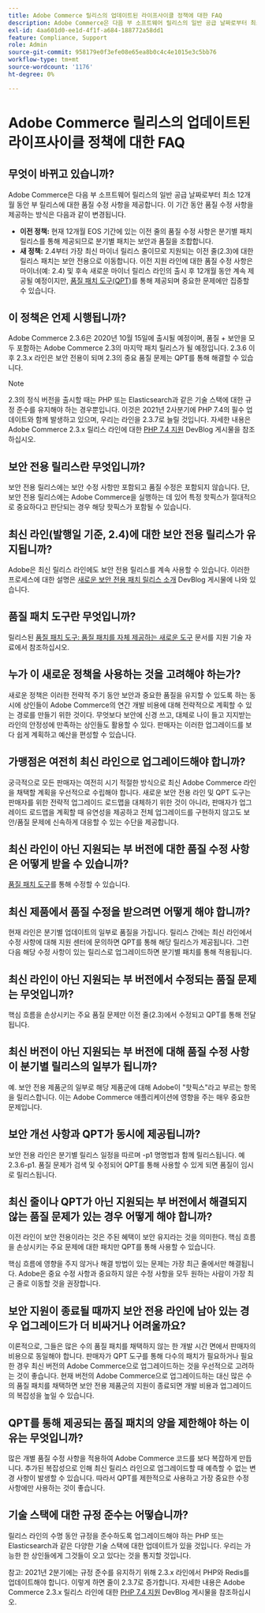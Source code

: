 ```yaml
---
title: Adobe Commerce 릴리스의 업데이트된 라이프사이클 정책에 대한 FAQ
description: Adobe Commerce은 다음 부 소프트웨어 릴리스의 일반 공급 날짜로부터 최소 12개월 동안 부 릴리스에 대한 품질 수정 사항을 제공합니다. 이 기간 동안 품질 수정 사항을 제공하는 방식은 다음과 같이 변경됩니다.
exl-id: 4aa601d0-ee1d-4f1f-a684-188772a58dd1
feature: Compliance, Support
role: Admin
source-git-commit: 958179e0f3efe08e65ea8b0c4c4e1015e3c5bb76
workflow-type: tm+mt
source-wordcount: '1176'
ht-degree: 0%

---
```


# Adobe Commerce 릴리스의 업데이트된 라이프사이클 정책에 대한 FAQ

## 무엇이 바뀌고 있습니까?

Adobe Commerce은 다음 부 소프트웨어 릴리스의 일반 공급 날짜로부터 최소 12개월 동안 부 릴리스에 대한 품질 수정 사항을 제공합니다. 이 기간 동안 품질 수정 사항을 제공하는 방식은 다음과 같이 변경됩니다.

* **이전 정책:** 현재 12개월 EOS 기간에 있는 이전 줄의 품질 수정 사항은 분기별 패치 릴리스를 통해 제공되므로 분기별 패치는 보안과 품질을 조합합니다.
* **새 정책:** 2.4부터 가장 최신 마이너 릴리스 줄이므로 지원되는 이전 줄(2.3)에 대한 릴리스 패치는 보안 전용으로 이동합니다. 이전 지원 라인에 대한 품질 수정 사항은 마이너(예: 2.4) 및 후속 새로운 마이너 릴리스 라인의 출시 후 12개월 동안 계속 제공될 예정이지만, [품질 패치 도구(QPT)](/help/announcements/adobe-commerce-announcements/magento-quality-patches-released-new-tool-to-self-serve-quality-patches.md)를 통해 제공되며 중요한 문제에만 집중할 수 있습니다.

## 이 정책은 언제 시행됩니까?

Adobe Commerce 2.3.6은 2020년 10월 15일에 출시될 예정이며, 품질 + 보안을 모두 포함하는 Adobe Commerce 2.3의 마지막 패치 릴리스가 될 예정입니다. 2.3.6 이후 2.3.x 라인은 보안 전용이 되며 2.3의 중요 품질 문제는 QPT를 통해 해결할 수 있습니다.

>[!NOTE]
>
>2.3의 정식 버전을 출시할 때는 PHP 또는 Elasticsearch과 같은 기술 스택에 대한 규정 준수를 유지해야 하는 경우뿐입니다. 이것은 2021년 2사분기에 PHP 7.4의 필수 업데이트와 함께 발생하고 있으며, 우리는 라인을 2.3.7로 늘릴 것입니다. 자세한 내용은 Adobe Commerce 2.3.x 릴리스 라인에 대한 [PHP 7.4 지원](https://community.magento.com/t5/Magento-DevBlog/PHP-7-4-support-for-Magento-2-3-x-release-line/ba-p/458946) DevBlog 게시물을 참조하십시오.

## 보안 전용 릴리스란 무엇입니까?

보안 전용 릴리스에는 보안 수정 사항만 포함되고 품질 수정은 포함되지 않습니다. 단, 보안 전용 릴리스에는 Adobe Commerce을 실행하는 데 있어 특정 핫픽스가 절대적으로 중요하다고 판단되는 경우 해당 핫픽스가 포함될 수 있습니다.

## 최신 라인(발행일 기준, 2.4)에 대한 보안 전용 릴리스가 유지됩니까?

Adobe은 최신 릴리스 라인에도 보안 전용 릴리스를 계속 사용할 수 있습니다. 이러한 프로세스에 대한 설명은 [새로운 보안 전용 패치 릴리스 소개](https://community.magento.com/t5/Magento-DevBlog/Introducing-the-New-Security-only-Patch-Release/ba-p/141287) DevBlog 게시물에 나와 있습니다.

## 품질 패치 도구란 무엇입니까?

릴리스된 [품질 패치 도구: 품질 패치를 자체 제공하는 새로운 도구](/help/announcements/adobe-commerce-announcements/magento-quality-patches-released-new-tool-to-self-serve-quality-patches.md) 문서를 지원 기술 자료에서 참조하십시오.

## 누가 이 새로운 정책을 사용하는 것을 고려해야 하는가?

새로운 정책은 이러한 전략적 주기 동안 보안과 중요한 품질을 유지할 수 있도록 하는 동시에 상인들이 Adobe Commerce의 연간 개발 비용에 대해 전략적으로 계획할 수 있는 경로를 만들기 위한 것이다. 무엇보다 보안에 신경 쓰고, 대체로 나이 들고 지지받는 라인의 안정성에 만족하는 상인들도 활용할 수 있다. 판매자는 이러한 업그레이드를 보다 쉽게 계획하고 예산을 편성할 수 있습니다.

## 가맹점은 여전히 최신 라인으로 업그레이드해야 합니까?

궁극적으로 모든 판매자는 여전히 시기 적절한 방식으로 최신 Adobe Commerce 라인을 채택할 계획을 우선적으로 수립해야 합니다. 새로운 보안 전용 라인 및 QPT 도구는 판매자를 위한 전략적 업그레이드 로드맵을 대체하기 위한 것이 아니라, 판매자가 업그레이드 로드맵을 계획할 때 유연성을 제공하고 전체 업그레이드를 구현하지 않고도 보안/품질 문제에 신속하게 대응할 수 있는 수단을 제공합니다.

## 최신 라인이 아닌 지원되는 부 버전에 대한 품질 수정 사항은 어떻게 받을 수 있습니까?

[품질 패치 도구](/help/announcements/adobe-commerce-announcements/magento-quality-patches-released-new-tool-to-self-serve-quality-patches.md)를 통해 수정할 수 있습니다.

## 최신 제품에서 품질 수정을 받으려면 어떻게 해야 합니까?

현재 라인은 분기별 업데이트의 일부로 품질을 가집니다. 릴리스 간에는 최신 라인에서 수정 사항에 대해 지원 센터에 문의하면 QPT를 통해 해당 릴리스가 제공됩니다. 그런 다음 해당 수정 사항이 있는 릴리스로 업그레이드하면 분기별 패치를 통해 적용됩니다.

## 최신 라인이 아닌 지원되는 부 버전에서 수정되는 품질 문제는 무엇입니까?

핵심 흐름을 손상시키는 주요 품질 문제만 이전 줄(2.3)에서 수정되고 QPT를 통해 전달됩니다.

## 최신 버전이 아닌 지원되는 부 버전에 대해 품질 수정 사항이 분기별 릴리스의 일부가 됩니까?

예. 보안 전용 제품군의 일부로 해당 제품군에 대해 Adobe이 &quot;핫픽스&quot;라고 부르는 항목을 릴리스합니다. 이는 Adobe Commerce 애플리케이션에 영향을 주는 매우 중요한 문제입니다.

## 보안 개선 사항과 QPT가 동시에 제공됩니까?

보안 전용 라인은 분기별 릴리스 일정을 따르며 -p1 명명법과 함께 릴리스됩니다. 예 2.3.6-p1. 품질 문제가 검색 및 수정되어 QPT를 통해 사용할 수 있게 되면 품질이 임시로 릴리스됩니다.

## 최신 줄이나 QPT가 아닌 지원되는 부 버전에서 해결되지 않는 품질 문제가 있는 경우 어떻게 해야 합니까?

이전 라인이 보안 전용이라는 것은 주된 혜택이 보안 유지라는 것을 의미한다. 핵심 흐름을 손상시키는 주요 문제에 대한 패치만 QPT를 통해 사용할 수 있습니다.

핵심 흐름에 영향을 주지 않거나 해결 방법이 있는 문제는 가장 최근 줄에서만 해결됩니다. Adobe은 중요 수정 사항과 중요하지 않은 수정 사항을 모두 원하는 사람이 가장 최근 줄로 이동할 것을 권장합니다.

## 보안 지원이 종료될 때까지 보안 전용 라인에 남아 있는 경우 업그레이드가 더 비싸거나 어려울까요?

이론적으로, 그들은 많은 수의 품질 패치를 채택하지 않는 한 개발 시간 면에서 판매자의 비용으로 동일해야 합니다. 판매자가 QPT 도구를 통해 다수의 패치가 필요하거나 필요한 경우 최신 버전의 Adobe Commerce으로 업그레이드하는 것을 우선적으로 고려하는 것이 좋습니다. 현재 버전의 Adobe Commerce으로 업그레이드하는 대신 많은 수의 품질 패치를 채택하면 보안 전용 제품군의 지원이 종료되면 개발 비용과 업그레이드의 복잡성을 높일 수 있습니다.

## QPT를 통해 제공되는 품질 패치의 양을 제한해야 하는 이유는 무엇입니까?

많은 개별 품질 수정 사항을 적용하여 Adobe Commerce 코드를 보다 복잡하게 만듭니다. 추가된 복잡성으로 인해 최신 릴리스 라인으로 업그레이드할 때 예측할 수 없는 변경 사항이 발생할 수 있습니다. 따라서 QPT를 제한적으로 사용하고 가장 중요한 수정 사항에만 사용하는 것이 좋습니다.

## 기술 스택에 대한 규정 준수는 어떻습니까?

릴리스 라인의 수명 동안 규정을 준수하도록 업그레이드해야 하는 PHP 또는 Elasticsearch과 같은 다양한 기술 스택에 대한 업데이트가 있을 것입니다. 우리는 가능한 한 상인들에게 그것들이 오고 있다는 것을 통지할 것입니다.

참고: 2021년 2분기에는 규정 준수를 유지하기 위해 2.3.x 라인에서 PHP와 Redis를 업데이트해야 합니다. 이렇게 하면 줄이 2.3.7로 증가합니다. 자세한 내용은 Adobe Commerce 2.3.x 릴리스 라인에 대한 [PHP 7.4 지원](https://community.magento.com/t5/Magento-DevBlog/PHP-7-4-support-for-Magento-2-3-x-release-line/ba-p/458946) DevBlog 게시물을 참조하십시오.
